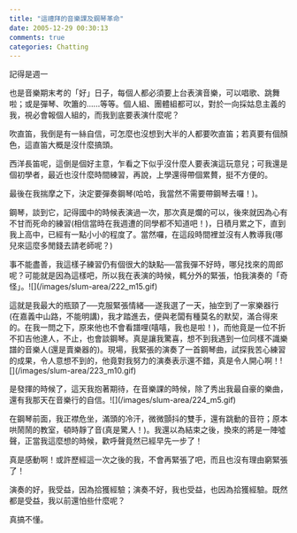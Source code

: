 ```yaml
---
title: "這禮拜的音樂課及鋼琴革命"
date: 2005-12-29 00:30:13
comments: true
categories: Chatting
---
```

<p>記得是週一</p><p>也是音樂期末考的「好」日子，每個人都必須要上台表演音樂，可以唱歌、跳舞啦；或是彈琴、吹簫的......等等。個人組、團體組都可以，對於一向採姑息主義的我，視必會報個人組的，而我到底要表演什麼呢？</p><p>吹直笛，我倒是有一絲自信，可怎麼也沒想到大半的人都要吹直笛；若真要有個顏色，這直笛大概是沒什麼搞頭。</p><p>西洋長笛呢，這倒是個好主意，乍看之下似乎沒什麼人要表演這玩意兒；可我還是個初學者，最近也沒什麼時間練習，再說，上學還得帶個累贅，挺不方便的。</p><p>最後在我揣摩之下，決定要彈奏鋼琴(哈哈，我當然不需要帶鋼琴去囉！)。</p><p>鋼琴，談到它，記得國中的時候表演過一次，那次真是爛的可以，後來就因為心有不甘而死命的練習(相信當時在我週遭的同學都不知道吧！)，日積月累之下，直到我上高中，已經有一點小小的程度了。當然囉，在這段時間裡並沒有人教導我(哪兒來這麼多閒錢去請老師呢？)</p><p>事不能盡善，我這樣子練習仍有個很大的缺點──當我彈不好時，哪兒找來的周郎呢？可能就是因為這樣吧，所以我在表演的時候，輒分外的緊張，怕我演奏的「奇怪」。![](/images/slum-area/222_m15.gif)</p><p>這就是我最大的瓶頸了──克服緊張情緒──遂我選了一天，抽空到了一家樂器行(在嘉義中山路，不能明講)，我才踏進去，便與老闆有種莫名的默契，滿合得來的。在我一問之下，原來他也不會看譜哩(嘻嘻，我也是啦！)，而他竟是一位不折不扣吉他達人，不止，也會談鋼琴。真是讓我驚喜，想不到我遇到一位同樣不識樂譜的音樂人(還是賣樂器的)。現場，我緊張的演奏了一首鋼琴曲，試探我苦心練習的成果，令人意想不到的，他竟對我努力的演奏表示還不錯，真是令人開心啊！![](/images/slum-area/223_m10.gif)</p><p /><p>是發揮的時候了，這天我抱著期待，在音樂課的時候，除了秀出我最自豪的樂曲，還有我那天在音樂行的自信。![](/images/slum-area/224_m5.gif)</p><p>在鋼琴前面，我正襟危坐，滿頭的冷汗，微微顫抖的雙手，還有跳動的音符；原本哄鬧鬧的教室，頓時靜了音(真是驚人！)。我還以為結束之後，換來的將是一陣噓聲，正當我這麼想的時候，歡呼聲竟然已經早先一步了！</p><p>真是感動啊！或許歷經這一次之後的我，不會再緊張了吧，而且也沒有理由窮緊張了！</p><p>演奏的好，我受益，因為拾獲經驗；演奏不好，我也受益，也因為拾獲經驗。既然都是受益，我以前還怕些什麼呢？</p><p>真搞不懂。</p>
